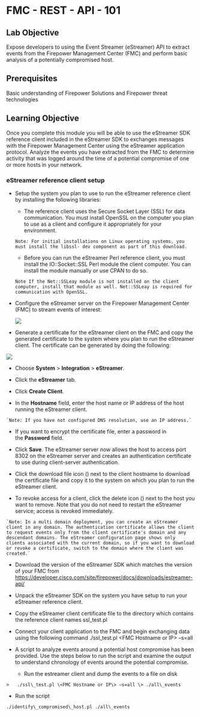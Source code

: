 # FMC - REST - API - 101

## Lab Objective


Expose developers to using the Event Streamer (eStreamer) API to extract events
from the Firepower Management Center (FMC) and perform basic analysis of a
potentially compromised host.

## Prerequisites
Basic understanding of Firepower Solutions and Firepower threat technologies

## Learning Objective
Once you complete this module you will be able to use the eStreamer SDK
reference client included in the eStreamer SDK to exchanges messages with the
Firepower Management Center using the eStreamer application protocol. Analyze
the events you have extracted from the FMC to determine activity that was logged
around the time of a potential compromise of one or more hosts in your network.

### eStreamer reference client setup

* Setup the system you plan to use to run the eStreamer reference client by installing the following libraries:

    * The reference client uses the Secure Socket Layer (SSL) for data communication. You must install OpenSSL on the computer you plan to use as a client and configure it appropriately for your environment.

    `Note: For initial installations on Linux operating systems, you must install the libssl- dev component as part of this download.`

    * Before you can run the eStreamer Perl reference client, you must install the IO::Socket::SSL Perl module the client computer. You can install the module manually or use CPAN to do so.

    `Note If the Net::SSLeay module is not installed on the client computer, install that module as well. Net::SSLeay is required for communication with OpenSSL.`

* Configure the eStreamer server on the Firepower Management Center (FMC) to stream events of interest:

    ![](/posts/files/firepower-restapi-110/assets/images/exp01.png)

* Generate a certificate for the eStreamer client on the FMC and copy the generated certificate to the system where you plan to run the eStreamer client. The certificate can be generated by doing the following:

![](/posts/files/firepower-restapi-110/assets/images/exp02.png)

   * Choose **System** \> **Integration** \> **eStreamer**.

   * Click the **eStreamer** tab.

   * Click **Create Client**.

   * In the **Hostname** field, enter the host name or IP address of the host
    running the eStreamer client.

    `Note: If you have not configured DNS resolution, use an IP address.`

   * If you want to encrypt the certificate file, enter a password in
    the **Password** field.

   * Click **Save**. The eStreamer server now allows the host to access port 8302
    on the eStreamer server and creates an authentication certificate to use
    during client-server authentication.

   * Click the download file icon () next to the client hostname to download the
    certificate file and copy it to the system on which you plan to run the
    eStreamer client.

   * To revoke access for a client, click the delete icon () next to the host you
    want to remove. Note that you do not need to restart the eStreamer service;
    access is revoked immediately.

    `Note: In a multi domain deployment, you can create an eStreamer client in any domain. The authentication certificate allows the client to request events only from the client certificate's domain and any descendant domains. The eStreamer configuration page shows only clients associated with the current domain, so if you want to download or revoke a certificate, switch to the domain where the client was created.`

* Download the version of the eStreamer SDK which matches the version of your FMC from <https://developer.cisco.com/site/firepower/docs/downloads/estreamer-api/>

* Unpack the eStreamer SDK on the system you have setup to run your eStreamer reference client.

* Copy the eStreamer client certificate file to the directory which contains the reference client names ssl\_test.pl

* Connect your client application to the FMC and begin exchanging data using the following command ./ssl\_test.pl \<FMC Hostname or IP\> –s=all

* A script to analyze events around a potential host compromise has been provided. Use the steps below to run the script and examine the output to understand chronology of events around the potential compromise.

  * Run the estreamer client and dump the events to a file on disk
```shell
>   ./ssl\_test.pl \<FMC Hostname or IP\> –s=all \> ./all\_events
```
  * Run the script
``` shell
./identify\_compromised\_host.pl ./all\_events
```
